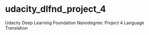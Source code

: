 # udacity_dlfnd_project_4
Udacity Deep Learning Foundation Nanodegree: Project 4 Language Translation
